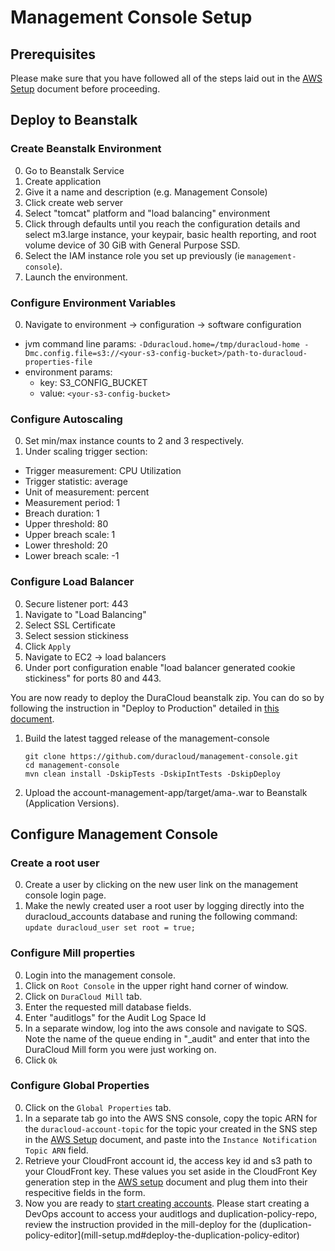 # Management Console Setup
## Prerequisites
Please make sure that you have followed all of the steps laid out in the [AWS Setup](aws-setup.md) document before
proceeding.

## Deploy to Beanstalk
### Create Beanstalk Environment
0. Go to Beanstalk Service
0. Create application
0. Give it a name and description (e.g. Management Console)
0. Click create web server
0. Select "tomcat" platform and "load balancing" environment
0. Click through defaults until you reach the configuration details and select m3.large instance, your keypair, basic health reporting, and root volume device of 30 GiB with General Purpose SSD.
0. Select the IAM instance role you set up previously (ie `management-console`).
0. Launch the environment.

### Configure Environment Variables
0. Navigate to environment -> configuration -> software configuration
  * jvm command line params:
    ```-Dduracloud.home=/tmp/duracloud-home -Dmc.config.file=s3://<your-s3-config-bucket>/path-to-duracloud-properties-file```
  * environment params:
     * key: S3_CONFIG_BUCKET
     * value: ```<your-s3-config-bucket>```

### Configure Autoscaling
0. Set min/max instance counts to 2 and 3 respectively.
0. Under scaling trigger section:
  * Trigger measurement: CPU Utilization
  * Trigger statistic: average
  * Unit of measurement: percent
  * Measurement period: 1
  * Breach duration: 1
  * Upper threshold: 80
  * Upper breach scale: 1
  * Lower threshold: 20
  * Lower breach scale: -1

### Configure Load Balancer
0. Secure listener port: 443
0. Navigate to "Load Balancing"
0. Select SSL Certificate
0. Select session stickiness
0. Click `Apply`
0. Navigate to EC2 -> load balancers
0. Under port configuration enable "load balancer generated cookie stickiness" for ports 80 and 443.

You are now ready to deploy the DuraCloud beanstalk zip. You can do so by following the instruction in "Deploy to Production" detailed in [this document](release-new-version.md).

1. Build the latest tagged release of the management-console 
    ```
    git clone https://github.com/duracloud/management-console.git
    cd management-console
    mvn clean install -DskipTests -DskipIntTests -DskipDeploy
    ```
1. Upload the account-management-app/target/ama-<version>.war to Beanstalk (Application Versions).

## Configure Management Console

### Create a root user
0. Create a user by clicking on the new user link on the management console login page.
0. Make the newly created user a root user by logging directly into the duracloud_accounts database and runing 
    the following command: 
    ```update duracloud_user set root = true;```
    
### Configure Mill properties
0. Login into the management console.
0. Click on `Root Console` in the upper right hand corner of window.
0. Click on `DuraCloud Mill` tab.
0. Enter the requested mill database fields.
0. Enter "auditlogs" for the Audit Log Space Id
0. In a separate window,  log into the aws console and navigate to SQS.  Note the name of the 
   queue ending in "_audit" and enter that into the DuraCloud Mill form you were just working on.
0. Click `Ok`

### Configure Global Properties
0. Click on the `Global Properties` tab.
0. In a separate tab go into the AWS SNS console, copy the topic ARN for the `duracloud-account-topic` for the topic your created in the SNS step in the [AWS Setup](aws-setup.md) 
   document, and paste into the `Instance Notification Topic ARN` field.
0. Retrieve your CloudFront account id, the access key id and s3 path to your CloudFront key.
   These values you set aside in the CloudFront Key generation step in the [AWS setup](aws-setup.md)
   document and plug them into their respecitive fields in the form. 
0. Now you are ready to [start creating accounts](creating-new-accounts.md). Please start creating a DevOps account to access your auditlogs and duplication-policy-repo, review the instruction provided in the mill-deploy for the (duplication-policy-editor](mill-setup.md#deploy-the-duplication-policy-editor)
   


    


